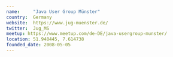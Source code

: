 ```yaml
---
name:     "Java User Group Münster"
country:  Germany
website:  https://www.jug-muenster.de/
twitter:  Jug_MS
meetup: https://www.meetup.com/de-DE/java-usergroup-munster/
location: 51.948445, 7.614738
founded_date: 2008-05-05
---
```


